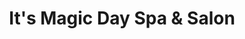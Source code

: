 ---
title: "It's Magic Day Spa & Salon"
url: /crestview/its-magic-day-spa-and-salon/
shop: beauty
---